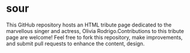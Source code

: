 # sour
This GitHub repository hosts an HTML tribute page dedicated to the marvellous singer and actress, Olivia Rodrigo.Contributions to this tribute page are welcome! Feel free to fork this repository, make improvements, and submit pull requests to enhance the content, design.
